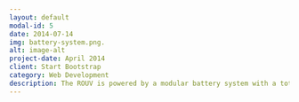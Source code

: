 ```yaml
---
layout: default
modal-id: 5
date: 2014-07-14
img: battery-system.png.
alt: image-alt
project-date: April 2014
client: Start Bootstrap
category: Web Development
description: The ROUV is powered by a modular battery system with a total capacity of 10Ah (48V). The maximum current is around 20A. The charging unit is also integrated directly into the battery system.
---
```

